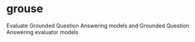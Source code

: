 # grouse
Evaluate Grounded Question Answering models and Grounded Question Answering evaluator models
